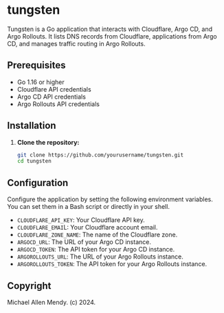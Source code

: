 # tungsten

Tungsten is a Go application that interacts with Cloudflare, Argo CD, and Argo Rollouts. It lists DNS records from Cloudflare, applications from Argo CD, and manages traffic routing in Argo Rollouts.

## Prerequisites

- Go 1.16 or higher
- Cloudflare API credentials
- Argo CD API credentials
- Argo Rollouts API credentials

## Installation

1. **Clone the repository:**

   ```bash
   git clone https://github.com/yourusername/tungsten.git
   cd tungsten
   ```

## Configuration

Configure the application by setting the following environment variables. You can set them in a Bash script or directly in your shell.

- `CLOUDFLARE_API_KEY`: Your Cloudflare API key.
- `CLOUDFLARE_EMAI`L: Your Cloudflare account email.
- `CLOUDFLARE_ZONE_NAME`: The name of the Cloudflare zone.
- `ARGOCD_URL`: The URL of your Argo CD instance.
- `ARGOCD_TOKEN`: The API token for your Argo CD instance.
- `ARGOROLLOUTS_URL`: The URL of your Argo Rollouts instance.
- `ARGOROLLOUTS_TOKEN`: The API token for your Argo Rollouts instance.

## Copyright

Michael Allen Mendy. (c) 2024.
